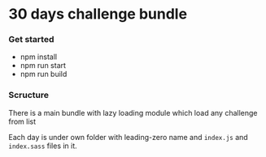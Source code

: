 # 30 days challenge bundle

### Get started

* npm install
* npm run start
* npm run build

### Scructure

There is a main bundle with lazy loading module which load any challenge from list


Each day is under own folder with leading-zero name and `index.js` and `index.sass` files in it.